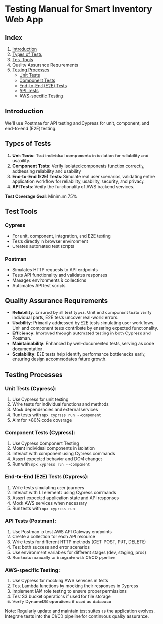 # Testing Manual for Smart Inventory Web App

## Index
1. [Introduction](#introduction)
2. [Types of Tests](#types-of-tests)
3. [Test Tools](#test-tools)
4. [Quality Assurance Requirements](#quality-assurance-requirements)
5. [Testing Processes](#testing-processes)
   - [Unit Tests](#unit-tests-cypress)
   - [Component Tests](#component-tests-cypress)
   - [End-to-End (E2E) Tests](#end-to-end-e2e-tests-cypress)
   - [API Tests](#api-tests-postman)
   - [AWS-specific Testing](#aws-specific-testing)

## Introduction

We'll use Postman for API testing and Cypress for unit, component, and end-to-end (E2E) testing.

## Types of Tests

1. **Unit Tests**: Test individual components in isolation for reliability and usability.
2. **Component Tests**: Verify isolated components function correctly, addressing reliability and usability.
3. **End-to-End (E2E) Tests**: Simulate real user scenarios, validating entire application workflow for reliability, usability, security, and privacy.
4. **API Tests**: Verify the functionality of AWS backend services.

**Test Coverage Goal**: Minimum 75%

## Test Tools

### Cypress
- For unit, component, integration, and E2E testing
- Tests directly in browser environment
- Creates automated test scripts

### Postman
- Simulates HTTP requests to API endpoints
- Tests API functionality and validates responses
- Manages environments & collections
- Automates API test scripts

## Quality Assurance Requirements

- **Reliability**: Ensured by all test types. Unit and component tests verify individual parts, E2E tests uncover real-world errors.
- **Usability**: Primarily addressed by E2E tests simulating user workflows. Unit and component tests contribute by ensuring expected functionality.
- **Efficiency**: Improved through automated testing in both Cypress and Postman.
- **Maintainability**: Enhanced by well-documented tests, serving as code documentation.
- **Scalability**: E2E tests help identify performance bottlenecks early, ensuring design accommodates future growth.

## Testing Processes

### Unit Tests (Cypress):
1. Use Cypress for unit testing
2. Write tests for individual functions and methods
3. Mock dependencies and external services
4. Run tests with `npx cypress run --component`
5. Aim for >80% code coverage

### Component Tests (Cypress):
1. Use Cypress Component Testing
2. Mount individual components in isolation
3. Interact with component using Cypress commands
4. Assert expected behavior and DOM changes
5. Run with `npx cypress run --component`

### End-to-End (E2E) Tests (Cypress):
1. Write tests simulating user journeys
2. Interact with UI elements using Cypress commands
3. Assert expected application state and API responses
4. Mock AWS services when necessary
5. Run tests with `npx cypress run`

### API Tests (Postman):
1. Use Postman to test AWS API Gateway endpoints
2. Create a collection for each API resource
3. Write tests for different HTTP methods (GET, POST, PUT, DELETE)
4. Test both success and error scenarios
5. Use environment variables for different stages (dev, staging, prod)
6. Run tests manually or integrate with CI/CD pipeline

### AWS-specific Testing:
1. Use Cypress for mocking AWS services in tests
2. Test Lambda functions by mocking their responses in Cypress
3. Implement IAM role testing to ensure proper permissions
4. Test S3 bucket operations if used for file storage
5. Verify DynamoDB operations if used as database

Note: Regularly update and maintain test suites as the application evolves. Integrate tests into the CI/CD pipeline for continuous quality assurance.